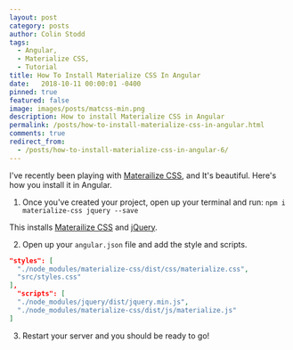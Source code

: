 ```yaml
---
layout: post
category: posts
author: Colin Stodd
tags:
  - Angular,
  - Materialize CSS,
  - Tutorial
title: How To Install Materialize CSS In Angular
date:   2018-10-11 00:00:01 -0400
pinned: true
featured: false
image: images/posts/matcss-min.png
description: How to install Materialize CSS in Angular
permalink: /posts/how-to-install-materialize-css-in-angular.html
comments: true
redirect_from:
  - /posts/how-to-install-materialize-css-in-angular-6/
---
```


I've recently been playing with <a href="http://materializecss.com/" target="_blank">Materailize CSS</a>, and It's beautiful. Here's how you install it in Angular.

1. Once you've created your project, open up your terminal and run:
`npm i materialize-css jquery --save`

This installs <a href="http://materializecss.com/" target="_blank">Materailize CSS</a> and <a href="https://jquery.com/" target="_blank">jQuery</a>.

2. Open up your `angular.json` file and add the style and scripts.


```json
"styles": [
  "./node_modules/materialize-css/dist/css/materialize.css",
  "src/styles.css"
],
  "scripts": [
  "./node_modules/jquery/dist/jquery.min.js",
  "./node_modules/materialize-css/dist/js/materialize.js"
]
```

3. Restart your server and you should be ready to go!
